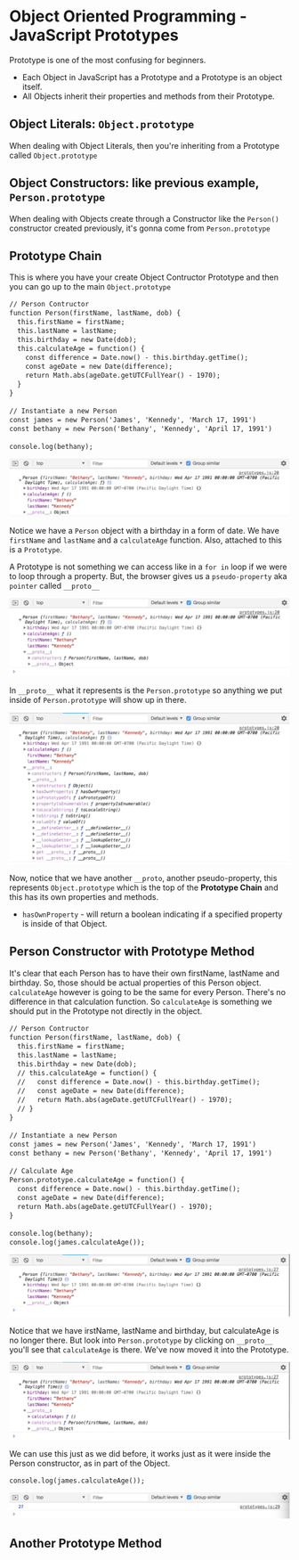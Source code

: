 # Object Oriented Programming - JavaScript Prototypes

Prototype is one of the most confusing for beginners. 

* Each Object in JavaScript has a Prototype and a Prototype is an object itself.
* All Objects inherit their properties and methods from their Prototype.

## Object Literals: ```Object.prototype```

When dealing with Object Literals, then you're inheriting from a Prototype called ```Object.prototype```

## Object Constructors: like previous example, ```Person.prototype```

When dealing with Objects create through a Constructor like the ```Person()``` constructor created previously, it's gonna come from ```Person.prototype```

## Prototype Chain

This is where you have your create Object Contructor Prototype and then you can go up to the main ```Object.prototype```

```
// Person Contructor
function Person(firstName, lastName, dob) {
  this.firstName = firstName;
  this.lastName = lastName;
  this.birthday = new Date(dob);
  this.calculateAge = function() {
    const difference = Date.now() - this.birthday.getTime();
    const ageDate = new Date(difference);
    return Math.abs(ageDate.getUTCFullYear() - 1970);
  }
}

// Instantiate a new Person
const james = new Person('James', 'Kennedy', 'March 17, 1991')
const bethany = new Person('Bethany', 'Kennedy', 'April 17, 1991')

console.log(bethany);
```

<kbd>![alt text](img/persconst.png "screenshot")</kbd>

Notice we have a ```Person``` object with a birthday in a form of date. We have ```firstName``` and ```lastName``` and a ```calculateAge``` function. Also, attached to this is a ```Prototype```.

A Prototype is not something we can access like in a ```for in``` loop if we were to loop through a property. But, the browser gives us a ```pseudo-property``` aka ```pointer``` called ```__proto__```

<kbd>![alt text](img/proto00.png "screenshot")</kbd>

In ```__proto__``` what it represents is the ```Person.prototype``` so anything we put inside of ```Person.prototype``` will show up in there.

<kbd>![alt text](img/proto01.png "screenshot")</kbd>

Now, notice that we have another ```__proto```, another pseudo-property, this represents ```Object.prototype``` which is the top of the **Prototype Chain** and this has its own properties and methods.

* ```hasOwnProperty``` - will return a boolean indicating if a specified property is inside of that Object.

## Person Constructor with Prototype Method

It's clear that each Person has to have their own firstName, lastName and birthday. So, those should be actual properties of this Person object. ```calculateAge``` however is going to be the same for every Person. There's no difference in that calculation function. So ```calculateAge``` is something we should put in the Prototype not directly in the object.

```
// Person Contructor
function Person(firstName, lastName, dob) {
  this.firstName = firstName;
  this.lastName = lastName;
  this.birthday = new Date(dob);
  // this.calculateAge = function() {
  //   const difference = Date.now() - this.birthday.getTime();
  //   const ageDate = new Date(difference);
  //   return Math.abs(ageDate.getUTCFullYear() - 1970);
  // }
}

// Instantiate a new Person
const james = new Person('James', 'Kennedy', 'March 17, 1991')
const bethany = new Person('Bethany', 'Kennedy', 'April 17, 1991')

// Calculate Age
Person.prototype.calculateAge = function() {
  const difference = Date.now() - this.birthday.getTime();
  const ageDate = new Date(difference);
  return Math.abs(ageDate.getUTCFullYear() - 1970);
}

console.log(bethany);
console.log(james.calculateAge());
```

<kbd>![alt text](img/calc00.png "screenshot")</kbd>

Notice that we have irstName, lastName and birthday, but calculateAge is no longer there. But look into ```Person.prototype``` by clicking on ```__proto__``` you'll see that ```calculateAge``` is there. We've now moved it into the Prototype.

<kbd>![alt text](img/calc01.png "screenshot")</kbd>

We can use this just as we did before, it works just as it were inside the Person constructor, as in part of the Object.

```
console.log(james.calculateAge());
```

<kbd>![alt text](img/calcage.png "screenshot")</kbd>

## Another Prototype Method


